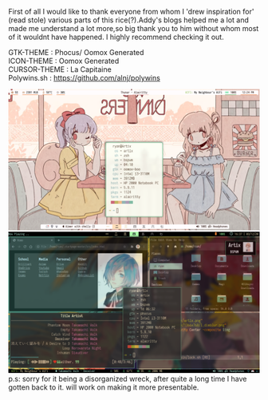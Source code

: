First of all I would like to thank everyone from whom I 'drew inspiration for' (read stole) various parts of this rice(?).Addy's blogs helped me a lot and made me understand a lot more,so big thank you to him without whom most of it wouldnt have happened. I highly recommend checking it out.

GTK-THEME : Phocus/ Oomox Generated</br>
ICON-THEME : Oomox Generated</br>
CURSOR-THEME : La Capitaine</br>
Polywins.sh : https://github.com/alnj/polywins

![Artix](/Screenshots/Light.png?raw=true "Light")
![Artix](/Screenshots/Artix.png?raw=true "Artix") 
p.s: sorry for it being a disorganized wreck, after quite a long time I have gotten back to it. will work on making it more presentable.

